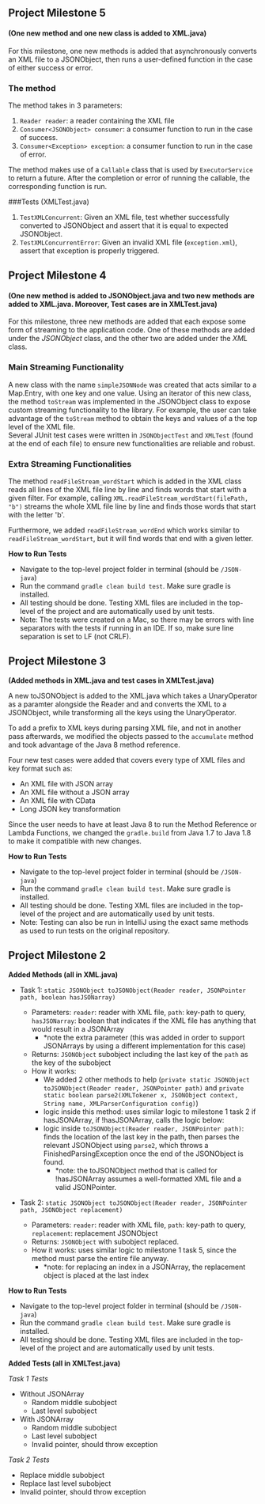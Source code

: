 ## Project Milestone 5

#### (One new method and one new class is added to XML.java)

For this milestone, one new methods is added that asynchronously converts an XML file to a JSONObject, then runs a user-defined function in the case of either success or error. 

### The method

The method takes in 3 parameters: 
1) `Reader reader`: a reader containing the XML file
2) `Consumer<JSONObject> consumer`: a consumer function to run in the case of success.
3) `Consumer<Exception> exception`: a consumer function to run in the case of error.

The method makes use of a `Callable` class that is used by `ExecutorService` to return a future. After the completion or error of running the callable, the corresponding function is run.

###Tests (XMLTest.java)
1) `TestXMLConcurrent`: Given an XML file, test whether successfully converted to JSONObject and assert that it is equal to expected JSONObject.
2) `TestXMLConcurrentError`: Given an invalid XML file (`exception.xml`), assert that exception is properly triggered.

## Project Milestone 4

#### (One new method is added to JSONObject.java and two new methods are added to XML.java. Moreover, Test cases are in XMLTest.java)

For this milestone, three new methods are added that each expose some form of streaming to the application code.
One of these methods are added under the _JSONObject_ class, and the other two are added under the _XML_ class.

### Main Streaming Functionality
A new class with the name `simpleJSONNode` was created that acts similar to a Map.Entry, with one key and one value. Using an iterator of this new class, the method `toStream` was implemented in the JSONObject class to expose custom streaming functionality
to the library. For example, the user can take advantage of the `toStream` method to obtain the keys and values of a the top level of the XML file.  
Several JUnit test cases were written in `JSONObjectTest` and `XMLTest` (found at the end of each file) to ensure new functionalities are reliable and robust.


### Extra Streaming Functionalities
The method `readFileStream_wordStart` which is added in the XML class reads all lines of the XML file line by line and finds words that start with a given filter.
For example, calling `XML.readFileStream_wordStart(filePath, "b")` streams the whole XML file line by line and finds those words that start with the letter 'b'.

Furthermore, we added `readFileStream_wordEnd` which works similar to `readFileStream_wordStart`, but it will find words that end with a given letter.

**How to Run Tests**
- Navigate to the top-level project folder in terminal (should be `/JSON-java`)
- Run the command `gradle clean build test`. Make sure gradle is installed.
- All testing should be done. Testing XML files are included in the top-level of the project and are automatically used by unit tests.
- Note: The tests were created on a Mac, so there may be errors with line separators with the tests if running in an IDE. If so, make sure line separation is set to LF (not CRLF).


**Project Milestone 3**
--
**(Added methods in XML.java and test cases in XMLTest.java)**

A new toJSONObject is added to the XML.java which takes a UnaryOperator as a paramter alongside the Reader and and converts the XML to a JSONObject, while transforming all the keys using the UnaryOperator.

To add a prefix to XML keys during parsing XML file, and not in another pass afterwards, we modified the objects passed to the `accumulate` method and took advantage of the Java 8 method reference.

Four new test cases were added that covers every type of XML files and key format such as:

- An XML file with JSON array
- An XML file without a JSON array
- An XML file with CData
- Long JSON key transformation

Since the user needs to have at least Java 8 to run the Method Reference or Lambda Functions, we changed the `gradle.build` from Java 1.7 to Java 1.8 to make it compatible with new changes.

**How to Run Tests**
- Navigate to the top-level project folder in terminal (should be `/JSON-java`)
- Run the command `gradle clean build test`. Make sure gradle is installed.
- All testing should be done. Testing XML files are included in the top-level of the project and are automatically used by unit tests.
- Note: Testing can also be run in IntelliJ using the exact same methods as used to run tests on the original repository.

**Project Milestone 2**
--
**Added Methods (all in XML.java)**
- Task 1: `static JSONObject toJSONObject(Reader reader, JSONPointer path, boolean hasJSONarray) `
    - Parameters: `reader`: reader with XML file, `path`: key-path to query, `hasJSONarray`: boolean that indicates if the XML file has anything that would result in a JSONArray
        - *note the extra parameter (this was added in order to support JSONArrays by using a different implementation for this case)
    - Returns: `JSONObject` subobject including the last key of the `path` as the key of the subobject
    - How it works:
        - We added 2 other methods to help (`private static JSONObject toJSONObject(Reader reader, JSONPointer path)` and `private static boolean parse2(XMLTokener x, JSONObject context, String name, XMLParserConfiguration config)`)
        - logic inside this method: uses similar logic to milestone 1 task 2 if hasJSONArray, if !hasJSONArray, calls the logic below:
        - logic inside `toJSONObject(Reader reader, JSONPointer path)`: finds the location of the last key in the path, then parses the relevant JSONObject using `parse2`, which throws a FinishedParsingException once the end of the JSONObject is found.
            - *note: the toJSONObject method that is called for !hasJSONArray assumes a well-formatted XML file and a valid JSONPointer.

- Task 2: `static JSONObject toJSONObject(Reader reader, JSONPointer path, JSONObject replacement) `
    - Parameters: `reader`: reader with XML file, `path`: key-path to query, `replacement`: replacement JSONObject
    - Returns: `JSONObject` with subobject replaced.
    - How it works: uses similar logic to milestone 1 task 5, since the method must parse the entire file anyway.
        - *note: for replacing an index in a JSONArray, the replacement object is placed at the last index

**How to Run Tests**
- Navigate to the top-level project folder in terminal (should be `/JSON-java`)
- Run the command `gradle clean build test`. Make sure gradle is installed.
- All testing should be done. Testing XML files are included in the top-level of the project and are automatically used by unit tests.

**Added Tests (all in XMLTest.java)**

_Task 1 Tests_
- Without JSONArray
    - Random middle subobject
    - Last level subobject
- With JSONArray
    - Random middle subobject
    - Last level subobject
    - Invalid pointer, should throw exception


_Task 2 Tests_
- Replace middle subobject
- Replace last level subobject
- Invalid pointer, should throw exception